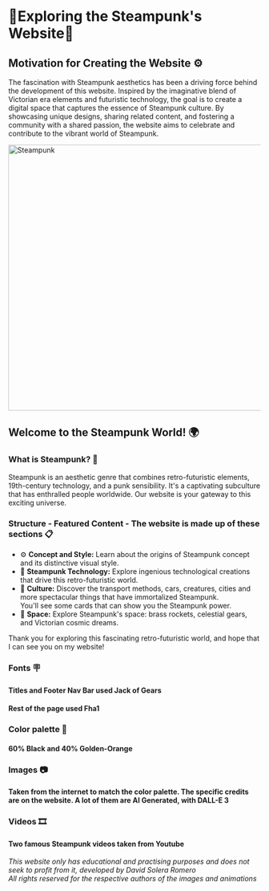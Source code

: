 # 🎇Exploring the Steampunk's Website🎇

## Motivation for Creating the Website ⚙️

The fascination with Steampunk aesthetics has been a driving force behind the development of this website. Inspired by the imaginative blend of Victorian era elements and futuristic technology, the goal is to create a digital space that captures the essence of Steampunk culture. By showcasing unique designs, sharing related content, and fostering a community with a shared passion, the website aims to celebrate and contribute to the vibrant world of Steampunk.

<img src="https://th.bing.com/th/id/OIG.NG5XeAGNaOwU398_Y5vE?pid=ImgGn" alt="Steampunk" width="580" height="530">

## Welcome to the Steampunk World! 🌍

### What is Steampunk? 🧭

Steampunk is an aesthetic genre that combines retro-futuristic elements, 19th-century technology, and a punk sensibility. It's a captivating subculture that has enthralled people worldwide. Our website is your gateway to this exciting universe.

### Structure - Featured Content - The website is made up of these sections 📋

- ⚙️ **Concept and Style:** Learn about the origins of Steampunk concept and its distinctive visual style.
- 🚂 **Steampunk Technology:** Explore ingenious technological creations that drive this retro-futuristic world.
- 🧭 **Culture:** Discover the transport methods, cars, creatures, cities and more spectacular things that have immortalized Steampunk.<br>You'll see some cards that can show you the Steampunk power.
- 🚀 **Space:** Explore Steampunk's space: brass rockets, celestial gears, and Victorian cosmic dreams.

Thank you for exploring this fascinating retro-futuristic world, and hope that I can see you on my website!

### Fonts 🪧

#### Titles and Footer Nav Bar used Jack of Gears
#### Rest of the page used Fha1

### Color palette 🌈

#### 60% Black and 40% Golden-Orange

### Images 📷

#### Taken from the internet to match the color palette. The specific credits are on the website. A lot of them are AI Generated, with DALL-E 3

### Videos 🎞️

#### Two famous Steampunk videos taken from Youtube

*This website only has educational and practising purposes and does not seek to profit from it, developed by David Solera Romero<br>All rights reserved for the respective authors of the images and animations*
